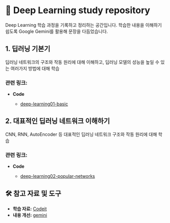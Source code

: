 # 🚀 Deep Learning study repository

Deep Learning 학습 과정을 기록하고 정리하는 공간입니다.
학습한 내용을 이해하기 쉽도록 Google Gemini를 활용해 문장을 다듬었습니다.

## 1\. 딥러닝 기본기

딥러닝 네트워크의 구조와 작동 원리에 대해 이해하고, 딥러닝 모델의 성능을 높일 수 있는 여러가지 방법에 대해 학습

### **관련 링크**:

- **Code**

  - [deep-learning01-basic](./deep-learning01-basic/)

## 2\. 대표적인 딥러닝 네트워크 이해하기

CNN, RNN, AutoEncoder 등 대표적인 딥러닝 네트워크 구조와 작동 원리에 대해 학습

### **관련 링크**:

- **Code**

  - [deep-learning02-popular-networks](./deep-learning02-popular-networks/)

## 🛠️ 참고 자료 및 도구

- **학습 자료:** [Codeit](https://www.codeit.kr/)
- **내용 개선:** [gemini](https://gemini.google.com/?hl=ko)
